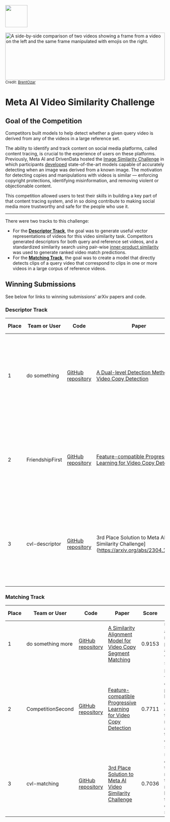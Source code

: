 [<img src='https://s3.amazonaws.com/drivendata-public-assets/logo-white-blue.png' height='70'>](https://www.drivendata.org/)
<br>
<br>
<img alt="A side-by-side comparison of two videos showing a frame from a video on the left and the same frame manipulated with emojis on the right." src="https://drivendata-public-assets.s3.amazonaws.com/meta-vsc-hero.png" style="
    object-fit: scale-down;
    max-height: 150px;
    width: 100%;
">
<sub>Credit: [BrentOzar](http://www.flickr.com/videos/56756426@N00/5139755631)</sub>

# Meta AI Video Similarity Challenge

## Goal of the Competition
Competitors built models to help detect whether a given query video is derived from any of the videos in a large reference set.

The ability to identify and track content on social media platforms, called content tracing, is crucial to the experience of users on these platforms. Previously, Meta AI and DrivenData hosted the [Image Similarity Challenge](https://www.drivendata.org/competitions/80/competition-image-similarity-2-dev/page/378/) in which participants [developed](https://drivendata.co/blog/image-similarity-winners/) state-of-the-art models capable of accurately detecting when an image was derived from a known image. The motivation for detecting copies and manipulations with videos is similar — enforcing copyright protections, identifying misinformation, and removing violent or objectionable content. 

This competition allowed users to test their skills in building a key part of that content tracing system, and in so doing contribute to making social media more trustworthy and safe for the people who use it.

***

There were two tracks to this challenge:

* For the **[Descriptor Track](https://www.drivendata.org/competitions/101/meta-video-similarity-descriptor/)**, the goal was to generate useful vector representations of videos for this video similarity task. Competitors generated descriptors for both query and reference set videos, and a standardized similarity search using pair-wise [inner-product similarity](https://en.wikipedia.org/wiki/Dot_product) was used to generate ranked video match predictions.
* For the **[Matching Track](https://www.drivendata.org/competitions/106/meta-video-similarity-matching/)**, the goal was to create a model that directly detects clips of a query video that correspond to clips in one or more videos in a large corpus of reference videos. 
## Winning Submissions

See below for links to winning submissions' arXiv papers and code.

### Descriptor Track

Place | Team or User | Code	| Paper | Score | Summary of Model
--- | --- | ---  | --- | ---  | ---
1   | do something | [GitHub repository](https://github.com/FeipengMa6/VSC22-Submission) | [A Dual-level Detection Method for Video Copy Detection](https://github.com/FeipengMa6/VSC22-Submission/blob/main/VSC22-Descriptor-Track-1st/documents/VSC22-Descriptor-Track-Solutions.pdf)  | 0.8717 | Uses a model derived from the provided baseline with an edit detection model and a video decomposition model to separate stacked videos.   
2   | FriendshipFirst | [GitHub repository](https://github.com/WangWenhao0716/VSC-DescriptorTrack-Submission) | [Feature-compatible Progressive Learning for Video Copy Detection](https://arxiv.org/abs/2304.10305)  | 0.8514 | Utilizes feature-compatible progressive learning, with a model ensemble that generates comparable (compatible) similarity feature vectors. 
3   | cvl-descriptor | [GitHub repository](https://github.com/line/Meta-AI-Video-Similarity-Challenge-3rd-Place-Solution) | 3rd Place Solution to Meta AI Video Similarity Challenge](https://arxiv.org/abs/2304.11964) | 0.8362 | Leverages previous winning image similarity challenge model with test-time augmentation and edit prediction models to generate descriptors.

### Matching Track

Place | Team or User | Code	| Paper | Score | Summary of Model
--- | --- | --- | --- | --- | ---
1   | do something more | [GitHub repository](https://github.com/FeipengMa6/VSC22-Submission) | [A Similarity Alignment Model for Video Copy Segment Matching](https://github.com/FeipengMa6/VSC22-Submission/blob/main/VSC22-Matching-Track-1st/documents/VSC22-Matching-Track-Solutions.pdf) | 0.9153 | Uses an align-refine pipeline for aligning video copy segments.
2   | CompetitionSecond | [GitHub repository](https://github.com/WangWenhao0716/VSC-MatchingTrack-Submission) | [Feature-compatible Progressive Learning for Video Copy Detection](https://arxiv.org/abs/2304.10305) | 0.7711 | Builds on feature-compatible progressive learning approach and uses a temporal network approach to localize copied segments.
3   | cvl-matching | [GitHub repository](https://github.com/line/Meta-AI-Video-Similarity-Challenge-3rd-Place-Solution) | [3rd Place Solution to Meta AI Video Similarity Challenge](https://arxiv.org/abs/2304.11964) | 0.7036 | Uses descriptor track model with temporal network localization to localize copied segments.